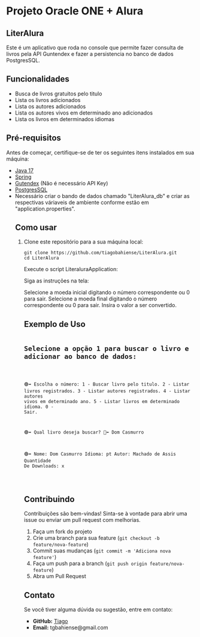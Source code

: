 <h1>Projeto Oracle ONE + Alura</h1>

<h2>LiterAlura</h2>

<p>Este é um aplicativo que roda no console que permite fazer consulta de livros pela API Guntendex e fazer a persistencia no banco de dados PostgresSQL.</p>

<h2>Funcionalidades</h2>
<ul>
    <li>Busca de livros gratuitos pelo titulo</li>
    <li>Lista os livros adicionados</li>
    <li>Lista os autores adicionados</li>
    <li>Lista os autores vivos em determinado ano adicionados </li>
    <li>Lista os livros em determinados idiomas</li>
</ul>

<h2>Pré-requisitos</h2>
<p>Antes de começar, certifique-se de ter os seguintes itens instalados em sua máquina:</p>
<ul>
    <li><a href="https://www.oracle.com/java/technologies/downloads/?er=221886">Java 17</a></li>
    <li><a href="https://start.spring.io/">Spring</a></li>
    <li><a href="https://gutendex.com/">Gutendex</a> (Não é necessário API Key)</li>
    <li><a href="https://www.postgresql.org/">PostgresSQL</a></li>
    <li>Necessário criar o bando de dados chamado "LiterAlura_db" e criar as respectivas váriaveis de ambiente conforme estão em "application.properties".</li>


<h2>Como usar</h2>
<ol>
    <li><p>Clone este repositório para a sua máquina local:</p>
    <pre><code>git clone https://github.com/tiagobahiense/LiterAlura.git
cd LiterAlura</code></pre></li>

  Execute o script LiteraluraApplication:

  Siga as instruções na tela:
    
 Selecione a moeda inicial digitando o número correspondente ou 0 para sair.
        Selecione a moeda final digitando o número correspondente ou 0 para sair.
        Insira o valor a ser convertido.


<h2>Exemplo de Uso</h2>
<pre><code><h2>Selecione a opção 1 para buscar o livro e adicionar ao banco de dados:</h2>
  
🟢➡️ Escolha o número:
      1 - Buscar livro pelo titulo.
      2 - Listar livros registrados.
      3 - Listar autores registrados.
      4 - Listar autores vivos em determinado ano.
      5 - Listar livros em determinado idioma.
      0 - Sair. 

🟢➡️ Qual livro deseja buscar?
🔴⬅️ Dom Casmurro

🟢➡️ Nome: Dom Casmurro
      Idioma: pt
      Autor: Machado de Assis
      Quantidade De Downloads: x

</code></pre>

<h2>Contribuindo</h2>
<p>Contribuições são bem-vindas! Sinta-se à vontade para abrir uma issue ou enviar um pull request com melhorias.</p>
<ol>
    <li>Faça um fork do projeto</li>
    <li>Crie uma branch para sua feature (<code>git checkout -b feature/nova-feature</code>)</li>
    <li>Commit suas mudanças (<code>git commit -m 'Adiciona nova feature'</code>)</li>
    <li>Faça um push para a branch (<code>git push origin feature/nova-feature</code>)</li>
    <li>Abra um Pull Request</li>
</ol>

<h2>Contato</h2>
<p>Se você tiver alguma dúvida ou sugestão, entre em contato:</p>
<ul>
    <li><strong>GitHub:</strong> <a href="https://github.com/tiagobahiense">Tiago</a></li>
    <li><strong>Email:</strong> tgbahiense@gmail.com</li>
</ul>
